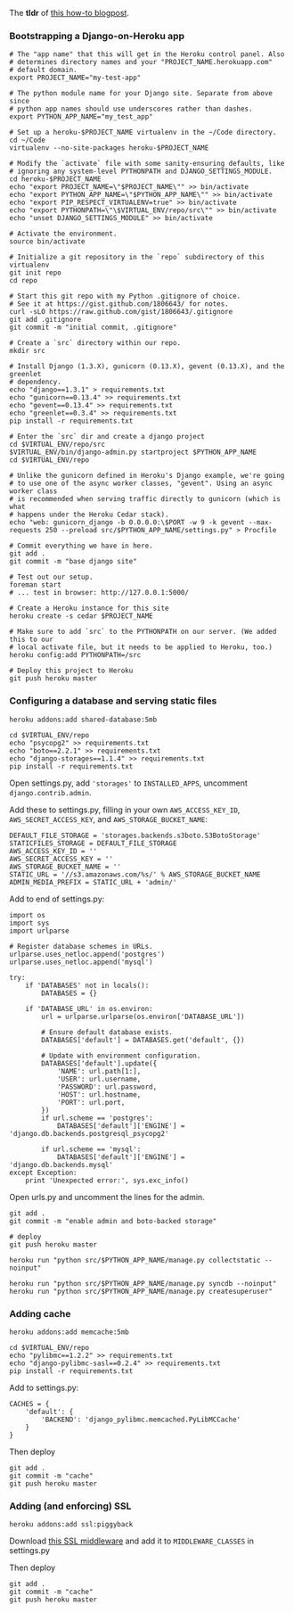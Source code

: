 The **tldr** of [this how-to blogpost][howto].

[howto]: http://mike.tig.as/blog/2012/02/12/deploying-django-on-heroku/

### Bootstrapping a Django-on-Heroku app

    # The "app name" that this will get in the Heroku control panel. Also
    # determines directory names and your "PROJECT_NAME.herokuapp.com"
    # default domain.
    export PROJECT_NAME="my-test-app"

    # The python module name for your Django site. Separate from above since
    # python app names should use underscores rather than dashes.
    export PYTHON_APP_NAME="my_test_app"

    # Set up a heroku-$PROJECT_NAME virtualenv in the ~/Code directory.
    cd ~/Code
    virtualenv --no-site-packages heroku-$PROJECT_NAME

    # Modify the `activate` file with some sanity-ensuring defaults, like
    # ignoring any system-level PYTHONPATH and DJANGO_SETTINGS_MODULE.
    cd heroku-$PROJECT_NAME
    echo "export PROJECT_NAME=\"$PROJECT_NAME\"" >> bin/activate
    echo "export PYTHON_APP_NAME=\"$PYTHON_APP_NAME\"" >> bin/activate
    echo "export PIP_RESPECT_VIRTUALENV=true" >> bin/activate
    echo "export PYTHONPATH=\"\$VIRTUAL_ENV/repo/src\"" >> bin/activate
    echo "unset DJANGO_SETTINGS_MODULE" >> bin/activate

    # Activate the environment.
    source bin/activate

    # Initialize a git repository in the `repo` subdirectory of this virtualenv
    git init repo
    cd repo

    # Start this git repo with my Python .gitignore of choice.
    # See it at https://gist.github.com/1806643/ for notes.
    curl -sLO https://raw.github.com/gist/1806643/.gitignore
    git add .gitignore
    git commit -m "initial commit, .gitignore"

    # Create a `src` directory within our repo.
    mkdir src

    # Install Django (1.3.X), gunicorn (0.13.X), gevent (0.13.X), and the greenlet
    # dependency.
    echo "django==1.3.1" > requirements.txt
    echo "gunicorn==0.13.4" >> requirements.txt
    echo "gevent==0.13.4" >> requirements.txt
    echo "greenlet==0.3.4" >> requirements.txt
    pip install -r requirements.txt

    # Enter the `src` dir and create a django project
    cd $VIRTUAL_ENV/repo/src
    $VIRTUAL_ENV/bin/django-admin.py startproject $PYTHON_APP_NAME
    cd $VIRTUAL_ENV/repo

    # Unlike the gunicorn defined in Heroku's Django example, we're going
    # to use one of the async worker classes, "gevent". Using an async worker class
    # is recommended when serving traffic directly to gunicorn (which is what
    # happens under the Heroku Cedar stack).
    echo "web: gunicorn_django -b 0.0.0.0:\$PORT -w 9 -k gevent --max-requests 250 --preload src/$PYTHON_APP_NAME/settings.py" > Procfile

    # Commit everything we have in here.
    git add .
    git commit -m "base django site"

    # Test out our setup.
    foreman start
    # ... test in browser: http://127.0.0.1:5000/

    # Create a Heroku instance for this site
    heroku create -s cedar $PROJECT_NAME

    # Make sure to add `src` to the PYTHONPATH on our server. (We added this to our
    # local activate file, but it needs to be applied to Heroku, too.)
    heroku config:add PYTHONPATH=/src

    # Deploy this project to Heroku
    git push heroku master

### Configuring a database and serving static files

    heroku addons:add shared-database:5mb

    cd $VIRTUAL_ENV/repo
    echo "psycopg2" >> requirements.txt
    echo "boto==2.2.1" >> requirements.txt
    echo "django-storages==1.1.4" >> requirements.txt
    pip install -r requirements.txt

Open settings.py, add `'storages'` to `INSTALLED_APPS`, uncomment `django.contrib.admin`.

Add these to settings.py, filling in your own `AWS_ACCESS_KEY_ID`,
`AWS_SECRET_ACCESS_KEY`, and `AWS_STORAGE_BUCKET_NAME`:

    DEFAULT_FILE_STORAGE = 'storages.backends.s3boto.S3BotoStorage'
    STATICFILES_STORAGE = DEFAULT_FILE_STORAGE
    AWS_ACCESS_KEY_ID = ''
    AWS_SECRET_ACCESS_KEY = ''
    AWS_STORAGE_BUCKET_NAME = ''
    STATIC_URL = '//s3.amazonaws.com/%s/' % AWS_STORAGE_BUCKET_NAME
    ADMIN_MEDIA_PREFIX = STATIC_URL + 'admin/'

Add to end of settings.py:

    import os
    import sys
    import urlparse

    # Register database schemes in URLs.
    urlparse.uses_netloc.append('postgres')
    urlparse.uses_netloc.append('mysql')

    try:
        if 'DATABASES' not in locals():
            DATABASES = {}

        if 'DATABASE_URL' in os.environ:
            url = urlparse.urlparse(os.environ['DATABASE_URL'])

            # Ensure default database exists.
            DATABASES['default'] = DATABASES.get('default', {})

            # Update with environment configuration.
            DATABASES['default'].update({
                'NAME': url.path[1:],
                'USER': url.username,
                'PASSWORD': url.password,
                'HOST': url.hostname,
                'PORT': url.port,
            })
            if url.scheme == 'postgres':
                DATABASES['default']['ENGINE'] = 'django.db.backends.postgresql_psycopg2'

            if url.scheme == 'mysql':
                DATABASES['default']['ENGINE'] = 'django.db.backends.mysql'
    except Exception:
        print 'Unexpected error:', sys.exc_info()

Open urls.py and uncomment the lines for the admin.

    git add .
    git commit -m "enable admin and boto-backed storage"

    # deploy
    git push heroku master

    heroku run "python src/$PYTHON_APP_NAME/manage.py collectstatic --noinput"

    heroku run "python src/$PYTHON_APP_NAME/manage.py syncdb --noinput"
    heroku run "python src/$PYTHON_APP_NAME/manage.py createsuperuser"

### Adding cache

    heroku addons:add memcache:5mb

    cd $VIRTUAL_ENV/repo
    echo "pylibmc==1.2.2" >> requirements.txt
    echo "django-pylibmc-sasl==0.2.4" >> requirements.txt
    pip install -r requirements.txt

Add to settings.py:


    CACHES = {
        'default': {
            'BACKEND': 'django_pylibmc.memcached.PyLibMCCache'
        }
    }

Then deploy

    git add .
    git commit -m "cache"
    git push heroku master

### Adding (and enforcing) SSL

    heroku addons:add ssl:piggyback

Download [this SSL middleware][ssl_middleware] and add it to `MIDDLEWARE_CLASSES`
in settings.py

[ssl_middleware]: https://gist.github.com/1812422

Then deploy

    git add .
    git commit -m "cache"
    git push heroku master
